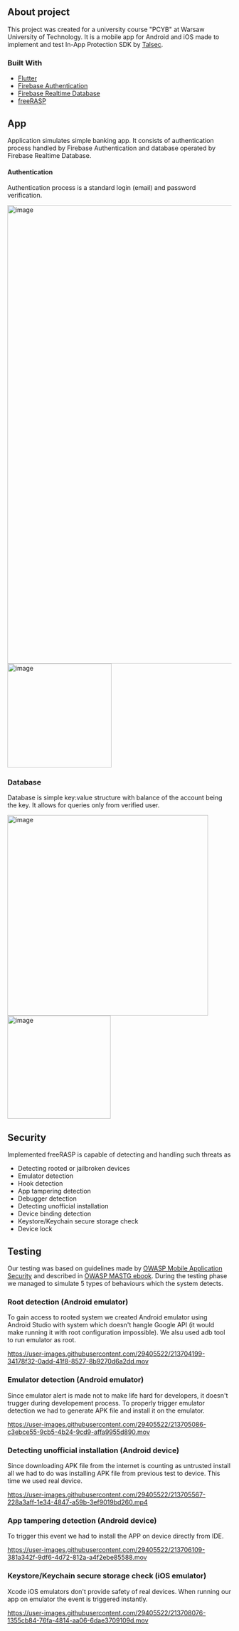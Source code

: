 
<br />

## About project

This project was created for a university course "PCYB" at Warsaw University of Technology. It is a mobile app for Android and iOS made to implement and test In-App Protection SDK by [Talsec](https://www.talsec.app/).

### Built With

* [Flutter](https://flutter.dev/)
* [Firebase Authentication](https://firebase.google.com/docs/auth)
* [Firebase Realtime Database](https://firebase.google.com/docs/database)
* [freeRASP](https://www.talsec.app/freerasp-in-app-protection-security-talsec)


## App

Application simulates simple banking app. It consists of authentication process handled by Firebase Authentication and database operated by Firebase Realtime Database. 

#### Authentication

Authentication process is a standard login (email) and password verification.

<img width="1031" alt="image" src="https://user-images.githubusercontent.com/29405522/213669063-948fb229-8f29-490f-b533-28049bd984c7.png">

<img width="234" alt="image" src="https://user-images.githubusercontent.com/29405522/213669428-991ea6d1-8238-4574-b1bc-e0c0727faf62.png">

### Database

Database is simple key:value structure with balance of the account being the key. It allows for queries only from verified user.

<img width="451" alt="image" src="https://user-images.githubusercontent.com/29405522/213669935-efb188be-d2d3-44fb-99a8-937faddcb6c6.png">

<img width="232" alt="image" src="https://user-images.githubusercontent.com/29405522/213670175-526ac445-ee80-4098-b09e-4abdded746a3.png">


## Security

Implemented freeRASP is capable of detecting and handling such threats as

* Detecting rooted or jailbroken devices
* Emulator detection
* Hook detection
* App tampering detection
* Debugger detection
* Detecting unofficial installation
* Device binding detection
* Keystore/Keychain secure storage check
* Device lock

## Testing
Our testing was based on guidelines made by [OWASP Mobile Application Security](https://mas.owasp.org/) and described in [OWASP MASTG ebook](https://mas.owasp.org/MASTG/). During the testing phase we managed to simulate 5 types of behaviours which the system detects. 

### Root detection (Android emulator)

To gain access to rooted system we created Android emulator using Android Studio with system which doesn't hangle Google API (it would make running it with root configuration impossible). We alsu used adb tool to run emulator as root.

https://user-images.githubusercontent.com/29405522/213704199-34178f32-0add-41f8-8527-8b9270d6a2dd.mov

### Emulator detection (Android emulator)

Since emulator alert is made not to make life hard for developers, it doesn't trugger during developement process. To properly trigger emulator detection we had to generate APK file and install it on the emulator.

https://user-images.githubusercontent.com/29405522/213705086-c3ebce55-9cb5-4b24-9cd9-affa9955d890.mov


### Detecting unofficial installation (Android device)

Since downloading APK file from the internet is counting as untrusted install all we had to do was installing APK file from previous test to device. This time we used real device.

https://user-images.githubusercontent.com/29405522/213705567-228a3aff-1e34-4847-a59b-3ef9019bd260.mp4


### App tampering detection (Android device)

To trigger this event we had to install the APP on device directly from IDE.

https://user-images.githubusercontent.com/29405522/213706109-381a342f-9df6-4d72-812a-a4f2ebe85588.mov

### Keystore/Keychain secure storage check (iOS emulator)

Xcode iOS emulators don't provide safety of real devices. When running our app on emulator the event is triggered instantly.

https://user-images.githubusercontent.com/29405522/213708076-1355cb84-76fa-4814-aa06-6dae3709109d.mov
